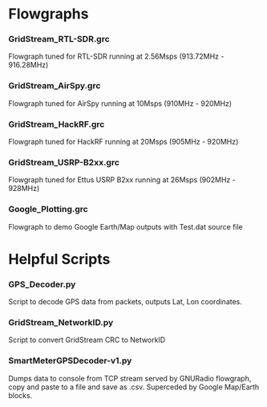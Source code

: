# Flowgraphs
### GridStream_RTL-SDR.grc
Flowgraph tuned for RTL-SDR running at 2.56Msps (913.72MHz - 916.28MHz)

### GridStream_AirSpy.grc
Flowgraph tuned for AirSpy running at 10Msps (910MHz - 920MHz)

### GridStream_HackRF.grc
Flowgraph tuned for HackRF running at 20Msps (905MHz - 920MHz)

### GridStream_USRP-B2xx.grc
Flowgraph tuned for Ettus USRP B2xx running at 26Msps (902MHz - 928MHz)

### Google_Plotting.grc 
Flowgraph to demo Google Earth/Map outputs with Test.dat source file

# Helpful Scripts
### GPS_Decoder.py
Script to decode GPS data from packets, outputs Lat, Lon coordinates.

### GridStream_NetworkID.py
Script to convert GridStream CRC to NetworkID

### SmartMeterGPSDecoder-v1.py
Dumps data to console from TCP stream served by GNURadio flowgraph, copy and paste to a file and save as .csv. Superceded by Google Map/Earth blocks.
